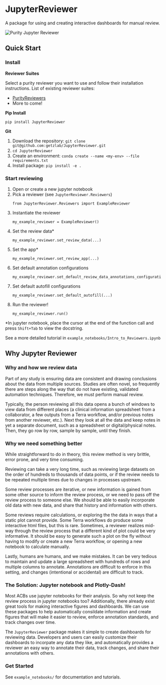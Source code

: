 # JupyterReviewer

A package for using and creating interactive dashboards for manual review.

![Purity Jupyter Reviewer](https://github.com/getzlab/JupyterReviewer/blob/master/images/ezgif.com-gif-maker.gif)

## Quick Start

### Install

**Reviewer Suites**

Select a purity reviewer you want to use and follow their installation instructions. List of existing reviewer suites:

- [PurityReviewers](https://github.com/getzlab/PurityReviewers)
- More to come!


**Pip Install**

`pip install JupyterReviewer`

**Git**

1. Download the repository: `git clone git@github.com:getzlab/JupyterReviewer.git` 
1. `cd JupyterReviewer`
1. Create an environment: `conda create --name <my-env> --file requirements.txt`
1. Install package: `pip install -e .`

### Start reviewing

1. Open or create a new jupyter notebook
1. Pick a reviewer (see `JupyterReviewer.Reviewers`)
   ```
   from JupyterReviewer.Reviewers import ExampleReviewer
   ```
1. Instantiate the reviewer
   ```
   my_example_reviewer = ExampleReviewer()
   ```
1. Set the review data*
   ```
   my_example_reviewer.set_review_data(...)
   ```
1. Set the app*
   ```
   my_example_reviewer.set_review_app(...)
   ```
1. Set default annotation configurations
   ```
   my_example_reviewer.set_default_review_data_annotations_configuration(...)
   ```
1. Set default autofill configurations
   ```
   my_example_reviewer.set_default_autofill(...)
   ```
1. Run the reviewer!
   ```
   my_example_reviewer.run()
   ```

*In jupyter notebook, place the cursor at the end of the function call and press `Shift+Tab` to view the docstring.

See a more detailed tutorial in `example_notebooks/Intro_to_Reviewers.ipynb`

## Why Jupyter Reviewer
### Why and how we review data

Part of any study is ensuring data are consistent and drawing conclusions about the data from multiple sources. Studies are often novel, so frequently there are steps along the way that do not have existing, validated automation techniques. Therefore, we must perform manual review.

Typically, the person reviewing all this data opens a bunch of windows to view data from different places (a clinical information spreadsheet from a collaborator, a few outputs from a Terra workflow, and/or previous notes from another reviewer, etc.). Next they look at all the data and keep notes in yet a separate document, such as a spreadsheet or digital/physical notes. Then, they go row by row, sample by sample, until they finish.

### Why we need something better

While straightforward to do in theory, this review method is very brittle, error prone, and very time consuming. 

Reviewing can take a very long time, such as reviewing large datasets on the order of hundreds to thousands of data points, or if the review needs to be repeated multiple times due to changes in processes upstream. 

Some review processes are iterative, or new information is gained from some other source to inform the review process, or we need to pass off the review process to someone else. We should be able to easily incorporate old data with new data, and share that history and information with others.

Some reviews require calculations, or exploring the the data in ways that a static plot cannot provide. Some Terra workflows do produce some interactive html files, but this is rare. Sometimes, a reviewer realizes mid-way through the review process that a different kind of plot could be very informative. It should be easy to generate such a plot on the fly without having to modify or create a new Terra workflow, or opening a new notebook to calculate manually.

Lastly, humans are humans, and we make mistakes. It can be very tedious to maintain and update a large spreadsheet with hundreds of rows and multiple columns to annotate. Annotations are difficult to enforce in this setting, and changes (intentional or accidental) are difficult to track. 

### The Solution: Jupyter notebook and Plotly-Dash!

Most ACBs use jupyter notebooks for their analysis. So why not keep the review process in jupyter notebooks too? Additionally, there already exist great tools for making interactive figures and dashboards. We can use these packages to help automatically consildate information and create figures that will make it easier to review, enforce annotation standards, and track changes over time.

The `JupyterReviewer` package makes it simple to create dashboards for reviewing data. Developers and users can easily customize their dashboards to incorpate any data they like, and automatically provides a reviewer an easy way to annotate their data, track changes, and share their annotations with others.

### Get Started

See `example_notebooks/` for documentation and tutorials.
